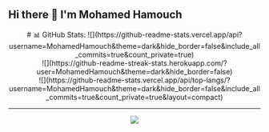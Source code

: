 ## Hi there 👋 I'm Mohamed Hamouch

<!--
**MohamedHamouch/MohamedHamouch** is a ✨ _special_ ✨ repository because its `README.md` (this file) appears on your GitHub profile.

Here are some ideas to get you started:

- 🔭 I’m currently working on ...
- 🌱 I’m currently learning ...
- 👯 I’m looking to collaborate on ...
- 🤔 I’m looking for help with ...
- 💬 Ask me about ...
- 📫 How to reach me: ...
- 😄 Pronouns: ...
- ⚡ Fun fact: ...
-->
<div align="center">
  # 📊 GitHub Stats:
![](https://github-readme-stats.vercel.app/api?username=MohamedHamouch&theme=dark&hide_border=false&include_all_commits=true&count_private=true)<br/>
![](https://github-readme-streak-stats.herokuapp.com/?user=MohamedHamouch&theme=dark&hide_border=false)<br/>
![](https://github-readme-stats.vercel.app/api/top-langs/?username=MohamedHamouch&theme=dark&hide_border=false&include_all_commits=true&count_private=true&layout=compact)

---
[![](https://visitcount.itsvg.in/api?id=MohamedHamouch&icon=0&color=0)](https://visitcount.itsvg.in)

</div>

###

###
